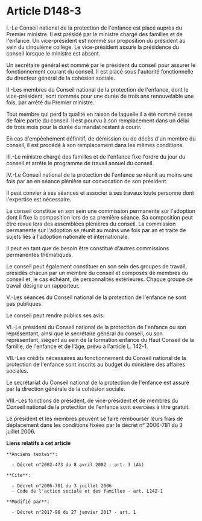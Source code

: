 # Article D148-3

I.-Le Conseil national de la protection de l'enfance est placé auprès du Premier ministre. Il est présidé par le ministre
chargé des familles et de l'enfance. Un vice-président est nommé sur proposition du président au sein du cinquième collège.
Le vice-président assure la présidence du conseil lorsque le ministre est absent. 

Un secrétaire général est nommé par le président du conseil pour assurer le fonctionnement courant du conseil. Il est placé
sous l'autorité fonctionnelle du directeur général de la cohésion sociale. 

II.-Les membres du Conseil national de la protection de l'enfance, dont le vice-président, sont nommés pour une durée de
trois ans renouvelable une fois, par arrêté du Premier ministre. 

Tout membre qui perd la qualité en raison de laquelle il a été nommé cesse de faire partie du conseil. Il est pourvu à son
remplacement dans un délai de trois mois pour la durée du mandat restant à courir. 

En cas d'empêchement définitif, de démission ou de décès d'un membre du conseil, il est procédé à son remplacement dans les
mêmes conditions. 

III.-Le ministre chargé des familles et de l'enfance fixe l'ordre du jour du conseil et arrête le programme de travail annuel
du conseil. 

IV.-Le Conseil national de la protection de l'enfance se réunit au moins une fois par an en séance plénière sur convocation
de son président. 

Il peut convier à ses séances et associer à ses travaux toute personne dont l'expertise est nécessaire. 

Le conseil constitue en son sein une commission permanente sur l'adoption dont il fixe la composition lors de sa première
séance. Sa composition peut être revue lors des assemblées plénières du conseil. La commission permanente sur l'adoption se
réunit au moins une fois par an et traite de sujets liés à l'adoption nationale et internationale. 

Il peut en tant que de besoin être constitué d'autres commissions permanentes thématiques. 

Le conseil peut également constituer en son sein des groupes de travail, présidés chacun par un membre du conseil et composés
de membres du conseil et, le cas échéant, de personnalités extérieures. Chaque groupe de travail désigne un rapporteur. 

V.-Les séances du Conseil national de la protection de l'enfance ne sont pas publiques. 

Le conseil peut rendre publics ses avis. 

VI.-Le président du Conseil national de la protection de l'enfance ou son représentant, ainsi que le secrétaire général du
conseil, ou son représentant, siègent au sein de la formation enfance du Haut Conseil de la famille, de l'enfance et de
l'âge, prévu à l'article L. 142-1. 

VII.-Les crédits nécessaires au fonctionnement du Conseil national de la protection de l'enfance sont inscrits au budget du
ministère des affaires sociales. 

Le secrétariat du Conseil national de la protection de l'enfance est assuré par la direction générale de la cohésion
sociale. 

VIII.-Les fonctions de président, de vice-président et de membres du Conseil national de la protection de l'enfance sont
exercées à titre gratuit. 

Le président et les membres peuvent se faire rembourser leurs frais de déplacement dans les conditions fixées par le décret
n° 2006-781 du 3 juillet 2006.

**Liens relatifs à cet article**

	**Anciens textes**:

	  - Décret n°2002-473 du 8 avril 2002 - art. 3 (Ab)

	**Cite**:

	  - Décret n°2006-781 du 3 juillet 2006
	  - Code de l'action sociale et des familles - art. L142-1

	**Modifié par**:

	  - Décret n°2017-96 du 27 janvier 2017 - art. 1
